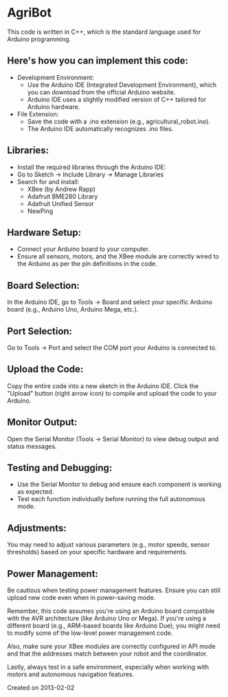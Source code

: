 # AgriBot

This code is written in C++, which is the standard language used for Arduino programming.

## Here's how you can implement this code:
- Development Environment:
    - Use the Arduino IDE (Integrated Development Environment), which you can download from the official Arduino website.
    - Arduino IDE uses a slightly modified version of C++ tailored for Arduino hardware.
- File Extension:
    - Save the code with a .ino extension (e.g., agricultural_robot.ino).
    - The Arduino IDE automatically recognizes .ino files.

## Libraries:
- Install the required libraries through the Arduino IDE:
- Go to Sketch -> Include Library -> Manage Libraries
- Search for and install:
    - XBee (by Andrew Rapp)
    - Adafruit BME280 Library
    - Adafruit Unified Sensor
    - NewPing

## Hardware Setup:
- Connect your Arduino board to your computer.
- Ensure all sensors, motors, and the XBee module are correctly wired to the Arduino as per the pin definitions in the code.

## Board Selection:
In the Arduino IDE, go to Tools -> Board and select your specific Arduino board (e.g., Arduino Uno, Arduino Mega, etc.).

## Port Selection:
Go to Tools -> Port and select the COM port your Arduino is connected to.

## Upload the Code:
Copy the entire code into a new sketch in the Arduino IDE.
Click the "Upload" button (right arrow icon) to compile and upload the code to your Arduino.

## Monitor Output:
Open the Serial Monitor (Tools -> Serial Monitor) to view debug output and status messages.

## Testing and Debugging:
- Use the Serial Monitor to debug and ensure each component is working as expected.
- Test each function individually before running the full autonomous mode.

## Adjustments:
You may need to adjust various parameters (e.g., motor speeds, sensor thresholds) based on your specific hardware and requirements.

## Power Management:
Be cautious when testing power management features. Ensure you can still upload new code even when in power-saving mode.

Remember, this code assumes you're using an Arduino board compatible with the AVR architecture (like Arduino Uno or Mega). If you're using a different board (e.g., ARM-based boards like Arduino Due), you might need to modify some of the low-level power management code.

Also, make sure your XBee modules are correctly configured in API mode and that the addresses match between your robot and the coordinator.

Lastly, always test in a safe environment, especially when working with motors and autonomous navigation features.

Created on 2013-02-02